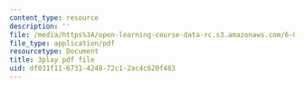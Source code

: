 ```yaml
---
content_type: resource
description: ''
file: /media/https%3A/open-learning-course-data-rc.s3.amazonaws.com/6-004-computation-structures-spring-2017/df031f116731424872c12ac4c620f483_7XEUB_dTaK0.pdf
file_type: application/pdf
resourcetype: Document
title: 3play pdf file
uid: df031f11-6731-4248-72c1-2ac4c620f483
---
```

